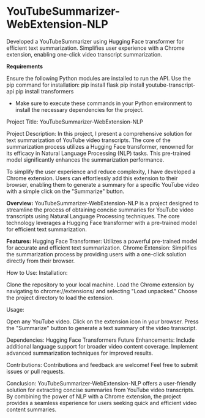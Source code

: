 # YouTubeSummarizer-WebExtension-NLP
Developed a YouTubeSummarizer using Hugging Face transformer for efficient text summarization. Simplifies user experience with a Chrome extension, enabling one-click video transcript summarization.


******Requirements******

Ensure the following Python modules are installed to run the API. Use the pip command for installation:
pip install flask
pip install youtube-transcript-api
pip install transformers

 * Make sure to execute these commands in your Python environment to install the necessary dependencies for the project.



Project Title:
YouTubeSummarizer-WebExtension-NLP

Project Description:
In this project, I present a comprehensive solution for text summarization of YouTube video transcripts. The core of the summarization process utilizes a Hugging Face transformer, renowned for its efficacy in Natural Language Processing (NLP) tasks. This pre-trained model significantly enhances the summarization performance.

To simplify the user experience and reduce complexity, I have developed a Chrome extension. Users can effortlessly add this extension to their browser, enabling them to generate a summary for a specific YouTube video with a simple click on the "Summarize" button.

**Overview:**
YouTubeSummarizer-WebExtension-NLP is a project designed to streamline the process of obtaining concise summaries for YouTube video transcripts using Natural Language Processing techniques. The core technology leverages a Hugging Face transformer with a pre-trained model for efficient text summarization.

**Features:**
Hugging Face Transformer: Utilizes a powerful pre-trained model for accurate and efficient text summarization.
Chrome Extension: Simplifies the summarization process by providing users with a one-click solution directly from their browser.


How to Use:
Installation:

Clone the repository to your local machine.
Load the Chrome extension by navigating to chrome://extensions/ and selecting "Load unpacked."
Choose the project directory to load the extension.


Usage:

Open any YouTube video.
Click on the extension icon in your browser.
Press the "Summarize" button to generate a text summary of the video transcript.


Dependencies:
Hugging Face Transformers
Future Enhancements:
Include additional language support for broader video content coverage.
Implement advanced summarization techniques for improved results.


Contributions:
Contributions and feedback are welcome! Feel free to submit issues or pull requests.


Conclusion:
YouTubeSummarizer-WebExtension-NLP offers a user-friendly solution for extracting concise summaries from YouTube video transcripts. By combining the power of NLP with a Chrome extension, the project provides a seamless experience for users seeking quick and efficient video content summaries.
